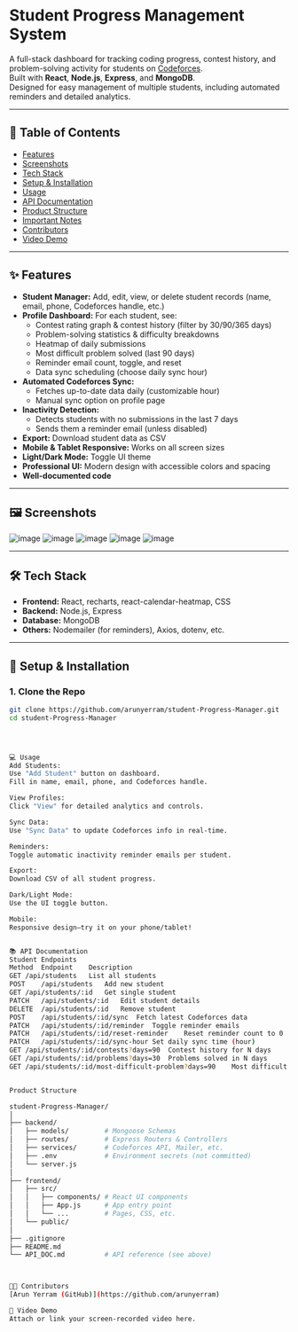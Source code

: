 # Student Progress Management System

A full-stack dashboard for tracking coding progress, contest history, and problem-solving activity for students on [Codeforces](https://codeforces.com/).  
Built with **React**, **Node.js**, **Express**, and **MongoDB**.  
Designed for easy management of multiple students, including automated reminders and detailed analytics.

---

## 🚀 Table of Contents

- [Features](#features)
- [Screenshots](#screenshots)
- [Tech Stack](#tech-stack)
- [Setup & Installation](#setup--installation)
- [Usage](#usage)
- [API Documentation](#api-documentation)
- [Product Structure](#product-structure)
- [Important Notes](#important-notes)
- [Contributors](#contributors)
- [Video Demo](#video-demo)

---

## ✨ Features

- **Student Manager:** Add, edit, view, or delete student records (name, email, phone, Codeforces handle, etc.)
- **Profile Dashboard:** For each student, see:
  - Contest rating graph & contest history (filter by 30/90/365 days)
  - Problem-solving statistics & difficulty breakdowns
  - Heatmap of daily submissions
  - Most difficult problem solved (last 90 days)
  - Reminder email count, toggle, and reset
  - Data sync scheduling (choose daily sync hour)
- **Automated Codeforces Sync:**
  - Fetches up-to-date data daily (customizable hour)
  - Manual sync option on profile page
- **Inactivity Detection:**
  - Detects students with no submissions in the last 7 days
  - Sends them a reminder email (unless disabled)
- **Export:** Download student data as CSV
- **Mobile & Tablet Responsive:** Works on all screen sizes
- **Light/Dark Mode:** Toggle UI theme
- **Professional UI:** Modern design with accessible colors and spacing
- **Well-documented code**

---

## 🖼️ Screenshots

![image](https://github.com/user-attachments/assets/64b4edf0-b387-4a7c-930a-39f5997dd171)
![image](https://github.com/user-attachments/assets/ad83ecc4-7245-44b4-9899-cf05df498249)
![image](https://github.com/user-attachments/assets/deec2a47-0e50-4151-a3a0-cd9e7058ef6b)
![image](https://github.com/user-attachments/assets/d1985063-5f04-4f00-9b25-c6c3693e0e3c)
![image](https://github.com/user-attachments/assets/b041112c-3d60-4937-83b6-7036ec54fd40)


---

## 🛠️ Tech Stack

- **Frontend:** React, recharts, react-calendar-heatmap, CSS
- **Backend:** Node.js, Express
- **Database:** MongoDB
- **Others:** Nodemailer (for reminders), Axios, dotenv, etc.

---

## 🏁 Setup & Installation

### 1. **Clone the Repo**
```bash
git clone https://github.com/arunyerram/student-Progress-Manager.git
cd student-Progress-Manager




💻 Usage
Add Students:
Use "Add Student" button on dashboard.
Fill in name, email, phone, and Codeforces handle.

View Profiles:
Click "View" for detailed analytics and controls.

Sync Data:
Use "Sync Data" to update Codeforces info in real-time.

Reminders:
Toggle automatic inactivity reminder emails per student.

Export:
Download CSV of all student progress.

Dark/Light Mode:
Use the UI toggle button.

Mobile:
Responsive design—try it on your phone/tablet!


📚 API Documentation
Student Endpoints
Method	Endpoint	Description
GET	/api/students	List all students
POST	/api/students	Add new student
GET	/api/students/:id	Get single student
PATCH	/api/students/:id	Edit student details
DELETE	/api/students/:id	Remove student
POST	/api/students/:id/sync	Fetch latest Codeforces data
PATCH	/api/students/:id/reminder	Toggle reminder emails
PATCH	/api/students/:id/reset-reminder	Reset reminder count to 0
PATCH	/api/students/:id/sync-hour	Set daily sync time (hour)
GET	/api/students/:id/contests?days=90	Contest history for N days
GET	/api/students/:id/problems?days=30	Problems solved in N days
GET	/api/students/:id/most-difficult-problem?days=90	Most difficult problem solved


Product Structure

student-Progress-Manager/
│
├── backend/
│   ├── models/         # Mongoose Schemas
│   ├── routes/         # Express Routers & Controllers
│   ├── services/       # Codeforces API, Mailer, etc.
│   ├── .env            # Environment secrets (not committed)
│   └── server.js
│
├── frontend/
│   ├── src/
│   │   ├── components/ # React UI components
│   │   ├── App.js      # App entry point
│   │   └── ...         # Pages, CSS, etc.
│   └── public/
│
├── .gitignore
├── README.md
└── API_DOC.md          # API reference (see above)



👨‍💻 Contributors
[Arun Yerram (GitHub)](https://github.com/arunyerram)

🎥 Video Demo
Attach or link your screen-recorded video here.
